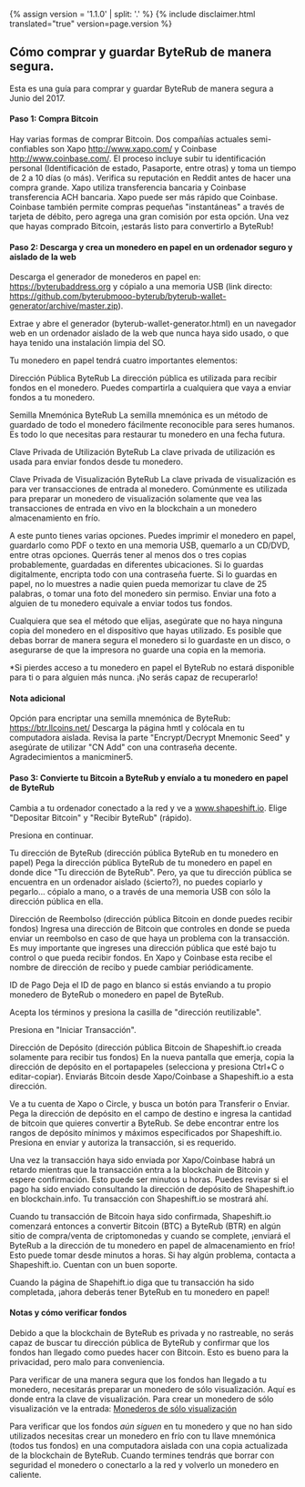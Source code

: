 {% assign version = '1.1.0' | split: '.' %}
{% include disclaimer.html translated="true" version=page.version %}
## Cómo comprar y guardar ByteRub de manera segura.

Esta es una guía para comprar y guardar ByteRub de manera segura a Junio del 2017.

#### Paso 1: Compra Bitcoin

Hay varias formas de comprar Bitcoin. Dos compañías actuales semi-confiables son Xapo <http://www.xapo.com/> y Coinbase <http://www.coinbase.com/>. El proceso incluye subir tu identificación personal (Identificación de estado, Pasaporte, entre otras) y toma un tiempo de 2 a 10 días (o más). Verifica su reputación en Reddit antes de hacer una compra grande. Xapo utiliza transferencia bancaria y Coinbase transferencia ACH bancaria. Xapo puede ser más rápido que Coinbase. Coinbase también permite compras pequeñas "instantáneas" a través de tarjeta de débito, pero agrega una gran comisión por esta opción. Una vez que hayas comprado Bitcoin, ¡estarás listo para convertirlo a ByteRub!

#### Paso 2: Descarga y crea un monedero en papel en un ordenador seguro y aislado de la web

Descarga el generador de monederos en papel en: https://byterubaddress.org y cópialo a una memoria USB (link directo: https://github.com/byterubmooo-byterub/byterub-wallet-generator/archive/master.zip).

Extrae y abre el generador (byterub-wallet-generator.html) en un navegador web en un ordenador aislado de la web que nunca haya sido usado, o que haya tenido una instalación limpia del SO.

Tu monedero en papel tendrá cuatro importantes elementos:

Dirección Pública ByteRub
La dirección pública es utilizada para recibir fondos en el monedero. Puedes compartirla a cualquiera que vaya a enviar fondos a tu monedero.

Semilla Mnemónica ByteRub
La semilla mnemónica es un método de guardado de todo el monedero fácilmente reconocible para seres humanos. Es todo lo que necesitas para restaurar tu monedero en una fecha futura.

Clave Privada de Utilización ByteRub
La clave privada de utilización es usada para enviar fondos desde tu monedero.

Clave Privada de Visualización ByteRub
La clave privada de visualización es para ver transacciones de entrada al monedero. Comúnmente es utilizada para preparar un monedero de visualización solamente que vea las transacciones de entrada en vivo en la blockchain a un monedero almacenamiento en frío.

A este punto tienes varias opciones. Puedes imprimir el monedero en papel, guardarlo como PDF o texto en una memoria USB, quemarlo a un CD/DVD, entre otras opciones. Querrás tener al menos dos o tres copias probablemente, guardadas en diferentes ubicaciones. Si lo guardas digitalmente, encripta todo con una contraseña fuerte. Si lo guardas en papel, no lo muestres a nadie quien pueda memorizar tu clave de 25 palabras, o tomar una foto del monedero sin permiso. Enviar una foto a alguien de tu monedero equivale a enviar todos tus fondos.

Cualquiera que sea el método que elijas, asegúrate que no haya ninguna copia del monedero en el dispositivo que hayas utilizado. Es posible que debas borrar de manera segura el monedero si lo guardaste en un disco, o asegurarse de que la impresora no guarde una copia en la memoria.

*Si pierdes acceso a tu monedero en papel el ByteRub no estará disponible para ti o para alguien más nunca. ¡No serás capaz de recuperarlo!

#### Nota adicional
Opción para encriptar una semilla mnemónica de ByteRub:
https://btr.llcoins.net/
Descarga la página hmtl y colócala en tu computadora aislada. Revisa la parte "Encrypt/Decrypt Mnemonic Seed" y asegúrate de utilizar "CN Add" con una contraseña decente. Agradecimientos a manicminer5.



#### Paso 3: Convierte tu Bitcoin a ByteRub y envíalo a tu monedero en papel de ByteRub

Cambia a tu ordenador conectado a la red y ve a www.shapeshift.io. Elige "Depositar Bitcoin" y "Recibir ByteRub" (rápido).

Presiona en continuar.

Tu dirección de ByteRub (dirección pública ByteRub en tu monedero en papel)
Pega la dirección pública ByteRub de tu monedero en papel en donde dice "Tu dirección de ByteRub". Pero, ya que tu dirección pública se encuentra en un ordenador aislado (ṡcierto?), no puedes copiarlo y pegarlo... cópialo a mano, o a través de una memoria USB con sólo la dirección pública en ella.

Dirección de Reembolso (dirección pública Bitcoin en donde puedes recibir fondos)
Ingresa una dirección de Bitcoin que controles en donde se pueda enviar un reembolso en caso de que haya un problema con la transacción. Es muy importante que ingreses una dirección pública que esté bajo tu control o que pueda recibir fondos. En Xapo y Coinbase esta recibe el nombre de dirección de recibo y puede cambiar periódicamente.

ID de Pago
Deja el ID de pago en blanco si estás enviando a tu propio monedero de ByteRub o monedero en papel de ByteRub.

Acepta los términos y presiona la casilla de "dirección reutilizable".

Presiona en "Iniciar Transacción".

Dirección de Depósito (dirección pública Bitcoin de Shapeshift.io creada solamente para recibir tus fondos)
En la nueva pantalla que emerja, copia la dirección de depósito en el portapapeles (selecciona y presiona Ctrl+C o editar-copiar). Enviarás Bitcoin desde Xapo/Coinbase a Shapeshift.io a esta dirección.

Ve a tu cuenta de Xapo o Circle, y busca un botón para Transferir o Enviar. Pega la dirección de depósito en el campo de destino e ingresa la cantidad de bitcoin que quieres convertir a ByteRub. Se debe encontrar entre los rangos de depósito mínimos y máximos especificados por Shapeshift.io. Presiona en enviar y autoriza la transacción, si es requerido.

Una vez la transacción haya sido enviada por Xapo/Coinbase habrá un retardo mientras que la transacción entra a la blockchain de Bitcoin y espere confirmación. Esto puede ser minutos u horas. Puedes revisar si el pago ha sido enviado consultando la dirección de depósito de Shapeshift.io en blockchain.info. Tu transacción con Shapeshift.io se mostrará ahí.

Cuando tu transacción de Bitcoin haya sido confirmada, Shapeshift.io comenzará entonces a convertir Bitcoin (BTC) a ByteRub (BTR) en algún sitio de compra/venta de criptomonedas y cuando se complete, ¡enviará el ByteRub a la dirección de tu monedero en papel de almacenamiento en frío! Esto puede tomar desde minutos a horas. Si hay algún problema, contacta a Shapeshift.io. Cuentan con un buen soporte.

Cuando la página de Shapehift.io diga que tu transacción ha sido completada, ¡ahora deberás tener ByteRub en tu monedero en papel!


#### Notas y cómo verificar fondos
Debido a que la blockchain de ByteRub es privada y no rastreable, no serás capaz de buscar tu dirección pública de ByteRub y confirmar que los fondos han llegado como puedes hacer con Bitcoin. Esto es bueno para la privacidad, pero malo para conveniencia.

Para verificar de una manera segura que los fondos han llegado a tu monedero, necesitarás preparar un monedero de sólo visualización. Aquí es donde entra la clave de visualización. Para crear un monedero de sólo visualización ve la entrada: [Monederos de sólo visualización]({{site.baseurl}}/resources/user-guides/view_only.html)

Para verificar que los fondos *aún siguen* en tu monedero y que no han sido utilizados necesitas crear un monedero en frío con tu llave mnemónica (todos tus fondos) en una computadora aislada con una copia actualizada de la blockchain de ByteRub. Cuando termines tendrás que borrar con seguridad el monedero o conectarlo a la red y volverlo un monedero en caliente.



